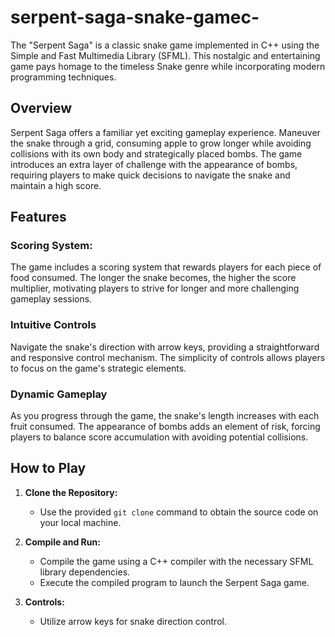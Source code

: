 # serpent-saga-snake-gamec-
The "Serpent Saga" is a classic snake game implemented in C++ using the Simple and Fast Multimedia Library (SFML). This nostalgic and entertaining game pays homage to the timeless Snake genre while incorporating modern programming techniques.

## Overview

Serpent Saga offers a familiar yet exciting gameplay experience. Maneuver the snake through a grid, consuming apple to grow longer while avoiding collisions with its own body and strategically placed bombs. The game introduces an extra layer of challenge with the appearance of bombs, requiring players to make quick decisions to navigate the snake and maintain a high score.

## Features

### Scoring System:

The game includes a scoring system that rewards players for each piece of food consumed. The longer the snake becomes, the higher the score multiplier, motivating players to strive for longer and more challenging gameplay sessions.

### Intuitive Controls

Navigate the snake's direction with arrow keys, providing a straightforward and responsive control mechanism. The simplicity of controls allows players to focus on the game's strategic elements.

### Dynamic Gameplay

As you progress through the game, the snake's length increases with each fruit consumed. The appearance of bombs adds an element of risk, forcing players to balance score accumulation with avoiding potential collisions.
## How to Play

1. **Clone the Repository:**
   - Use the provided `git clone` command to obtain the source code on your local machine.

2. **Compile and Run:**
   - Compile the game using a C++ compiler with the necessary SFML library dependencies.
   - Execute the compiled program to launch the Serpent Saga game.

3. **Controls:**
   - Utilize arrow keys for snake direction control.











